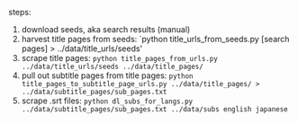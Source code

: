 steps:

1. download seeds, aka search results (manual)
2. harvest title pages from seeds: `python title_urls_from_seeds.py [search pages] > ../data/title_urls/seeds'
3. scrape title pages: `python title_pages_from_urls.py ../data/title_urls/seeds ../data/title_pages/`
4. pull out subtitle pages from title pages: `python title_pages_to_subtitle_page_urls.py ../data/title_pages/ > ../data/subtitle_pages/sub_pages.txt`
5. scrape .srt files: `python dl_subs_for_langs.py ../data/subtitle_pages/sub_pages.txt ../data/subs english japanese`
